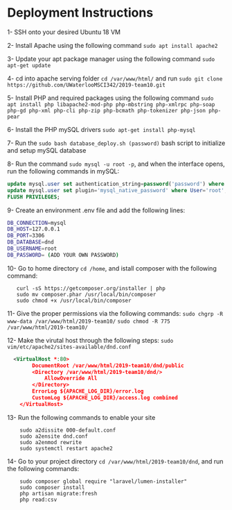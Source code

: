 # Deployment Instructions

1- SSH onto your desired Ubuntu 18 VM 

2- Install Apache using the following command
`sudo apt install apache2`

3- Update your apt package manager using the following command 
`sudo apt-get update`

4- cd into apache serving folder `cd /var/www/html/` and run `sudo git clone https://github.com/UWaterlooMSCI342/2019-team10.git`

5- Install PHP and required packages using the following command 
`sudo apt install php libapache2-mod-php php-mbstring php-xmlrpc php-soap php-gd php-xml php-cli php-zip php-bcmath php-tokenizer php-json php-pear`

6- Install the PHP mySQL drivers 
`sudo apt-get install php-mysql`

7- Run the `sudo bash database_deploy.sh (password)` bash script to initialize and setup mySQL database 

8- Run the command `sudo mysql -u root -p`, and when the interface opens, run the following commands in mySQL: 
```sql
update mysql.user set authentication_string=password('password') where user='root';
update mysql.user set plugin='mysql_native_password' where User='root';
FLUSH PRIVILEGES;
```

9- Create an environment .env file and add the following lines: 
 ```bash
DB_CONNECTION=mysql
DB_HOST=127.0.0.1
DB_PORT=3306
DB_DATABASE=dnd
DB_USERNAME=root
DB_PASSWORD= (ADD YOUR OWN PASSWORD)
```

10- Go to home directory `cd /home`, and istall composer with the following command:
```
   curl -sS https://getcomposer.org/installer | php
   sudo mv composer.phar /usr/local/bin/composer
   sudo chmod +x /usr/local/bin/composer
``` 
 
  

11- Give the proper permissions via the following commands:
  `sudo chgrp -R www-data /var/www/html/2019-team10/`
  `sudo chmod -R 775 /var/www/html/2019-team10/`
  
12- Make the virutal host through the following steps: 
    `sudo vim/etc/apache2/sites-available/dnd.conf`

 ```xml
   <VirtualHost *:80>
		 DocumentRoot /var/www/html/2019-team10/dnd/public
		 <Directory /var/www/html/2019-team10/dnd/>
			 AllowOverride All
		 </Directory>
		 ErrorLog ${APACHE_LOG_DIR}/error.log
		 CustomLog ${APACHE_LOG_DIR}/access.log combined
     </VirtualHost>
```

13- Run the following commands to enable your site
```
    sudo a2dissite 000-default.conf
    sudo a2ensite dnd.conf
    sudo a2enmod rewrite
    sudo systemctl restart apache2
```


14- Go to your project directory `cd /var/www/html/2019-team10/dnd`, and run the following commands: 
```
    sudo composer global require "laravel/lumen-installer"
    sudo composer install
    php artisan migrate:fresh
    php read:csv
```
